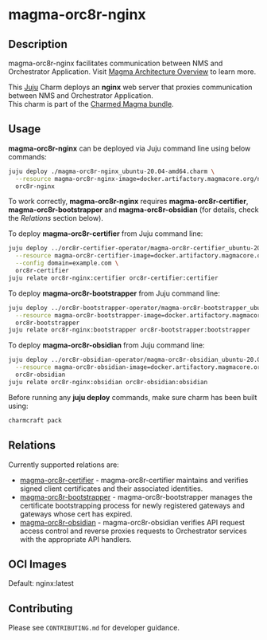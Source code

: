 # magma-orc8r-nginx

## Description

magma-orc8r-nginx facilitates communication between NMS and Orchestrator Application. Visit 
[Magma Architecture Overview](https://docs.magmacore.org/docs/orc8r/architecture_overview) 
to learn more.

This [Juju](https://juju.is/) Charm deploys an **nginx** web server that proxies communication
between NMS and Orchestrator Application.<br>
This charm is part of the [Charmed Magma bundle](https://github.com/canonical/charmed-magma).

## Usage

**magma-orc8r-nginx** can be deployed via Juju command line using below commands:

```bash
juju deploy ./magma-orc8r-nginx_ubuntu-20.04-amd64.charm \
  --resource magma-orc8r-nginx-image=docker.artifactory.magmacore.org/nginx:1.6.0 \
  orc8r-nginx
```

To work correctly, **magma-orc8r-nginx** requires **magma-orc8r-certifier**, 
**magma-orc8r-bootstrapper** and **magma-orc8r-obsidian** (for details, check the _Relations_ section 
below).

To deploy **magma-orc8r-certifier** from Juju command line:

```bash
juju deploy ../orc8r-certifier-operator/magma-orc8r-certifier_ubuntu-20.04-amd64.charm \
  --resource magma-orc8r-certifier-image=docker.artifactory.magmacore.org/controller:1.6.0 \
  --config domain=example.com \
  orc8r-certifier
juju relate orc8r-nginx:certifier orc8r-certifier:certifier
```

To deploy **magma-orc8r-bootstrapper** from Juju command line:

```bash
juju deploy ../orc8r-bootstrapper-operator/magma-orc8r-bootstrapper_ubuntu-20.04-amd64.charm \
  --resource magma-orc8r-bootstrapper-image=docker.artifactory.magmacore.org/controller:1.6.0 \
  orc8r-bootstrapper
juju relate orc8r-nginx:bootstrapper orc8r-bootstrapper:bootstrapper
```

To deploy **magma-orc8r-obsidian** from Juju command line:

```bash
juju deploy ../orc8r-obsidian-operator/magma-orc8r-obsidian_ubuntu-20.04-amd64.charm \
  --resource magma-orc8r-obsidian-image=docker.artifactory.magmacore.org/controller:1.6.0 \
  orc8r-obsidian
juju relate orc8r-nginx:obsidian orc8r-obsidian:obsidian
```

Before running any **juju deploy** commands, make sure charm has been built using:
```bash
charmcraft pack
```

## Relations

Currently supported relations are:

- [magma-orc8r-certifier](https://github.com/canonical/charmed-magma/tree/main/orchestrator-bundle/orc8r-certifier-operator) - 
  magma-orc8r-certifier maintains and verifies signed client certificates and their associated
  identities.
- [magma-orc8r-bootstrapper](https://github.com/canonical/charmed-magma/tree/main/orchestrator-bundle/orc8r-bootstrapper-operator) -
  magma-orc8r-bootstrapper manages the certificate bootstrapping process for newly registered gateways 
  and gateways whose cert has expired.
- [magma-orc8r-obsidian](https://github.com/canonical/charmed-magma/tree/main/orchestrator-bundle/orc8r-obsidian-operator) -
  magma-orc8r-obsidian verifies API request access control and reverse proxies requests to Orchestrator 
  services with the appropriate API handlers.


## OCI Images

Default: nginx:latest

## Contributing

Please see `CONTRIBUTING.md` for developer guidance.
